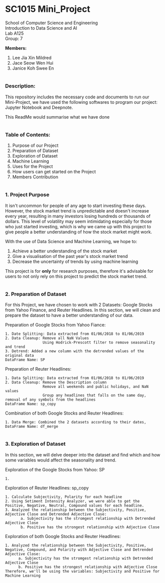 # SC1015 Mini_Project
School of Computer Science and Engineering  
Introduction to Data Science and AI  
Lab A125  
Group: 7  

**Members:**
   1. Lee Jia Xin Mildred
   2. Jace Seow Wen Hui
   3. Janice Koh Swee En
#
### Description:

This repository includes the necessary code and documents to run our Mini-Project, we have used the following softwares to program our project: Jupyter Notebook and Deepnote. 

This ReadMe would summarise what we have done 
#
### Table of Contents:
   1. Purpose of our Project
   2. Preparation of Dataset
   3. Exploration of Dataset
   4. Machine Learning
   5. Uses for the Project
   6. How users can get started on the Project
   7. Members Contribution
#
### 1. Project Purpose
It isn't uncommon for people of any age to start investing these days. However, the stock market trend is unpredictable and doesn't increase every year, resulting in many investors losing hundreds or thousands of dollars. This level of volatility may seem intimidating especially for those who just started investing, which is why we came up with this project to give people a better understanding of how the stock market might work.


With the use of Data Science and Machine Learning, we hope to: 
   1. Achieve a better understanding of the stock market
   2. Give a visualisation of the past year's stock market trend 
   3. Decrease the uncertainty of trends by using machine learning

This project is for **only** for research purposes, therefore it's advisable for users to not only rely on this project to predict the stock market trend.
#
### 2. Preparation of Dataset
For this Project, we have chosen to work with 2 Datasets: Google Stocks from Yahoo Finance, and Reuter Headlines. In this section, we will clean and prepare the dataset to have a better understanding of our data.  

Preparation of Google Stocks from Yahoo Fiance:

    1. Date Splitting: Data extracted from 01/06/2018 to 01/06/2019   
    2. Data Cleanup: Remove all NaN Values  
                     Using Hodrick-Prescott filter to remove seasonality and trend  
    3. Detrend: Added a new column with the detrended values of the original data  
    DataFrame Name: SP  
    
Preparation of Reuter Headlines:  

    1. Data Splitting: Data extracted from 01/06/2018 to 01/06/2019  
    2. Data Cleanup: Remove the Description column  
                     Remove all weekends and public holidays, and NaN values  
                     Group any headlines that falls on the same day, removal of any symbols from the headlines   
    DataFrame Name: sp_copy  
    
Combination of both Google Stocks and Reuter Headlines:  

    1. Data Merge: Combined the 2 datasets according to their dates,
    DataFrame Name: df_merge
    
#
### 3. Exploration of Dataset
In this section, we will delve deeper into the dataset and find which and how some variables would affect the seasonality and trend.  

Exploration of the Google Stocks from Yahoo: SP  

    1. 
    
Exploration of Reuter Headlines: sp_copy  

    1. Calculate Subjectivity, Polarity for each headline
    2. Using Setiment Intensity Analyzer, we were able to get the Positive, Negative, Neutral, Compound values for each headline.
    3. Analyzed the relationship between the Subjectivity, Positive, Adjective Close and Detrended Adjective Close:
           a. Subjectivity has the stromgest relationship with Detrended Adjective Close
           b. Positive has the strongest relationship with Adjective Close

Exploration of both Google Stocks and Reuter Headlines:  

    1. Analyzed the relationship between the Subjectivity, Positive, Negative, Compound, and Polarity with Adjective Close and Detrended Adjective Close:
          a. Subjectivity has the stromgest relationship with Detrended Adjective Close
          b. Positive has the strongest relationship with Adjective Close
    Therefore, we'll be using the variables: Subjectivity and Positive for Machine Learning
